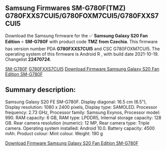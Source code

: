 <h2>Samsung Firmwares SM-G780F(TMZ) G780FXXS7CUI5/G780FOXM7CUI5/G780FXXS7CUI5</h2>
Download the Samsung firmware for the ✅ <strong>Samsung Galaxy S20 Fan Edition </strong> ⭐ <strong>SM-G780F</strong> with product code <strong>TMZ</strong> <strong> from Czechia</strong>. This firmware has version number PDA <strong>G780FXXS7CUI5</strong> and CSC G780FOXM7CUI5. The operating system of this firmware is Android R , with build date 2021-10-19. Changelist <strong>22470724</strong>.


[SM-G780F](https://samfirm.shop/samsung/model/SM-G780F)
[G780FXXS7CUI5](https://samfirm.shop/samsung/pda/G780FXXS7CUI5)
[Download Firmware Samsung Galaxy S20 Fan Edition SM-G780F](https://samfirm.shop/samsung/firmware/466373)
<h2>Summary description:</h2>
<p>Samsung Galaxy S20 FE SM-G780F. Display diagonal: 16.5 cm (6.5"), Display resolution: 1080 x 2400 pixels, Display type: SAMOLED. Processor frequency: 2.73 GHz, Processor family: Samsung Exynos, Processor model: 990. RAM capacity: 6 GB, RAM type: LPDDR5, Internal storage capacity: 128 GB. Rear camera resolution (numeric): 12 MP, Rear camera type: Triple camera. Operating system installed: Android 10.0. Battery capacity: 4500 mAh. Product colour: Mint colour. Weight: 190 g</p>


[Download Firmware Samsung Galaxy S20 Fan Edition SM-G780F](https://samfirm.shop/samsung/firmware/466373)
